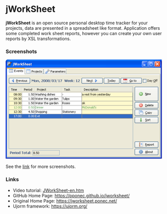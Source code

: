# jWorkSheet


**jWorkSheet** is an open source personal desktop time tracker for your projects,
data are presented in a spreadsheet like format.
Application offers some completed work sheet reports, however you can create your own user reports by XSL transformations.

### Screenshots

![alt Events](docs/screenshots/1-Events.png "Events")

See the [link](docs/screenshots/) for more screenshots.


### Links

* Video tutorial: [JWorkSheet-en.htm](https://pponec.github.io/jworksheet/flash/JWorkSheet-en.htm)
* GitHub Home Page: https://pponec.github.io/jworksheet/
* Original Home Page: https://jworksheet.ponec.net/
* Ujorm framework: https://ujorm.org/
